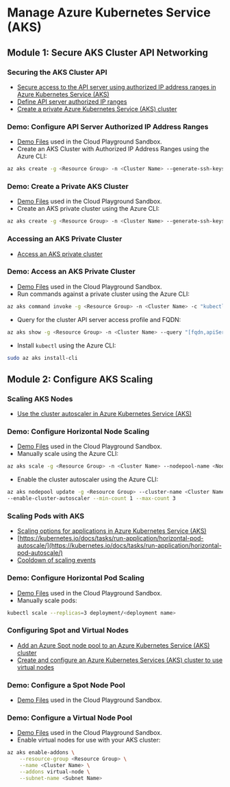 # Manage Azure Kubernetes Service (AKS)

## Module 1: Secure AKS Cluster API Networking

### Securing the AKS Cluster API

- [Secure access to the API server using authorized IP address ranges in Azure Kubernetes Service (AKS)](https://learn.microsoft.com/azure/aks/api-server-authorized-ip-ranges)
- [Define API server authorized IP ranges](https://learn.microsoft.com/azure/aks/api-server-authorized-ip-ranges)
- [Create a private Azure Kubernetes Service (AKS) cluster](https://learn.microsoft.com/azure/aks/private-clusters)

### Demo: Configure API Server Authorized IP Address Ranges

- [Demo Files](/ARM%20and%20Bicep%20Templates/1.2%20Configure%20API%20server%20authorized%20IP%20address%20ranges/) used in the Cloud Playground Sandbox.
- Create an AKS Cluster with Authorized IP Address Ranges using the Azure CLI:

```bash
az aks create -g <Resource Group> -n <Cluster Name> --generate-ssh-keys --api-server-authorized-ip-ranges "<CIDR Range 1>,<Optional CIDR Range 2>"
```

### Demo: Create a Private AKS Cluster

- [Demo Files](/ARM%20and%20Bicep%20Templates/1.3%20Create%20a%20private%20AKS%20cluster/) used in the Cloud Playground Sandbox.
- Create an AKS private cluster using the Azure CLI:

```bash
az aks create -g <Resource Group> -n <Cluster Name> --generate-ssh-keys --enable-private-cluster
```

### Accessing an AKS Private Cluster

- [Access an AKS private cluster](https://learn.microsoft.com/azure/architecture/guide/security/access-azure-kubernetes-service-cluster-api-server)

### Demo: Access an AKS Private Cluster

- [Demo Files](/ARM%20and%20Bicep%20Templates/1.5%20Access%20an%20AKS%20Private%20Cluster/) used in the Cloud Playground Sandbox.
- Run commands against a private cluster using the Azure CLI:

```bash
az aks command invoke -g <Resource Group> -n <Cluster Name> -c "kubectl get namespaces"
```

- Query for the cluster API server access profile and FQDN:

```bash
az aks show -g <Resource Group> -n <Cluster Name> --query "[fqdn,apiServerAccessProfile]"
```

- Install `kubectl` using the Azure CLI:

```bash
sudo az aks install-cli
```

## Module 2: Configure AKS Scaling

### Scaling AKS Nodes

- [Use the cluster autoscaler in Azure Kubernetes Service (AKS)](https://learn.microsoft.com/azure/aks/cluster-autoscaler)

### Demo: Configure Horizontal Node Scaling

- [Demo Files](/ARM%20and%20Bicep%20Templates/2.2%20Configure%20Horizontal%20Node%20Scaling/) used in the Cloud Playground Sandbox.
- Manually scale using the Azure CLI:

```bash
az aks scale -g <Resource Group> -n <Cluster Name> --nodepool-name <Node Pool Name> --node-count 3
```

- Enable the cluster autoscaler using the Azure CLI:

```bash
az aks nodepool update -g <Resource Group> --cluster-name <Cluster Name> -n <Node Pool Name> \
--enable-cluster-autoscaler --min-count 1 --max-count 3
```

### Scaling Pods with AKS

- [Scaling options for applications in Azure Kubernetes Service (AKS)](https://learn.microsoft.com/azure/aks/concepts-scale)
- [https://kubernetes.io/docs/tasks/run-application/horizontal-pod-autoscale/](https://kubernetes.io/docs/tasks/run-application/horizontal-pod-autoscale/)
- [Cooldown of scaling events](https://learn.microsoft.com/azure/aks/concepts-scale#cooldown-of-scaling-events)

### Demo: Configure Horizontal Pod Scaling

- [Demo Files](/ARM%20and%20Bicep%20Templates/2.4%20Configure%20Horizontal%20Pod%20Scaling/) used in the Cloud Playground Sandbox.
- Manually scale pods:

 ```bash
kubectl scale --replicas=3 deployment/<deployment name>
```

### Configuring Spot and Virtual Nodes

- [Add an Azure Spot node pool to an Azure Kubernetes Service (AKS) cluster](https://learn.microsoft.com/azure/aks/spot-node-pool)
- [Create and configure an Azure Kubernetes Services (AKS) cluster to use virtual nodes](https://learn.microsoft.com/azure/aks/virtual-nodes)

### Demo: Configure a Spot Node Pool

- [Demo Files](/ARM%20and%20Bicep%20Templates/2.6%20Configure%20a%20Spot%20Node%20Pool/) used in the Cloud Playground Sandbox.

### Demo: Configure a Virtual Node Pool

- [Demo Files](/ARM%20and%20Bicep%20Templates/2.7%20Configure%20a%20Virtual%20Node%20Pool/) used in the Cloud Playground Sandbox.
- Enable virtual nodes for use with your AKS cluster:

```bash
az aks enable-addons \
    --resource-group <Resource Group> \
    --name <Cluster Name> \
    --addons virtual-node \
    --subnet-name <Subnet Name>
```
